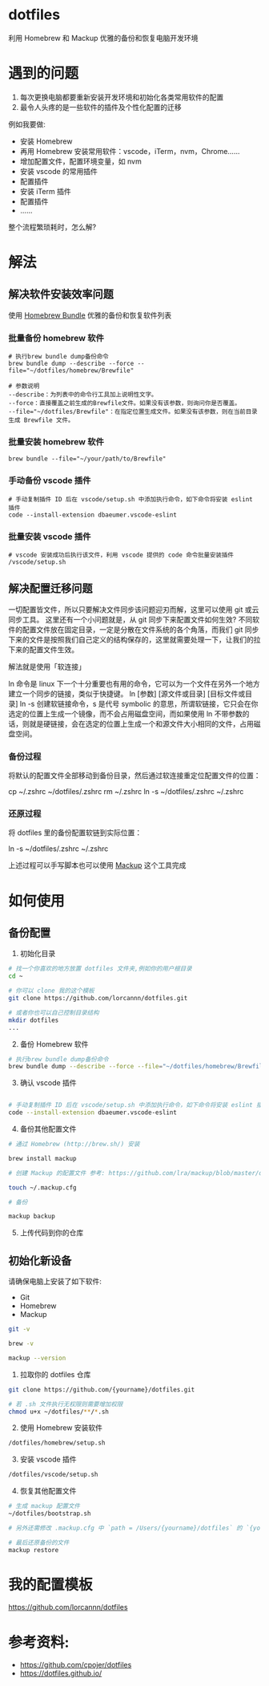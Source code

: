 # dotfiles

利用 Homebrew 和 Mackup 优雅的备份和恢复电脑开发环境

# 遇到的问题

1. 每次更换电脑都要重新安装开发环境和初始化各类常用软件的配置
2. 最令人头疼的是一些软件的插件及个性化配置的迁移

例如我要做:

- 安装 Homebrew
- 再用 Homebrew 安装常用软件：vscode，iTerm，nvm，Chrome……
- 增加配置文件，配置环境变量，如 nvm
- 安装 vscode 的常用插件
- 配置插件
- 安装 iTerm 插件
- 配置插件
- ......

整个流程繁琐耗时，怎么解?

# 解法

## 解决软件安装效率问题

使用 [Homebrew Bundle](https://github.com/Homebrew/homebrew-bundle) 优雅的备份和恢复软件列表

### 批量备份 homebrew 软件

```
# 执行brew bundle dump备份命令
brew bundle dump --describe --force --file="~/dotfiles/homebrew/Brewfile"

# 参数说明
--describe：为列表中的命令行工具加上说明性文字。
--force：直接覆盖之前生成的Brewfile文件。如果没有该参数，则询问你是否覆盖。
--file="~/dotfiles/Brewfile"：在指定位置生成文件。如果没有该参数，则在当前目录生成 Brewfile 文件。
```

### 批量安装 homebrew 软件

```
brew bundle --file="~/your/path/to/Brewfile"
```

### 手动备份 vscode 插件

```
# 手动复制插件 ID 后在 vscode/setup.sh 中添加执行命令，如下命令将安装 eslint 插件
code --install-extension dbaeumer.vscode-eslint
```

### 批量安装 vscode 插件

```
# vscode 安装成功后执行该文件，利用 vscode 提供的 code 命令批量安装插件
/vscode/setup.sh
```

## 解决配置迁移问题

一切配置皆文件，所以只要解决文件同步该问题迎刃而解，这里可以使用 git 或云同步工具。
这里还有一个小问题就是，从 git 同步下来配置文件如何生效?
不同软件的配置文件放在固定目录，一定是分散在文件系统的各个角落，而我们 git 同步下来的文件是按照我们自己定义的结构保存的，这里就需要处理一下，让我们的拉下来的配置文件生效。

解法就是使用「软连接」

ln 命令是 linux 下一个十分重要也有用的命令，它可以为一个文件在另外一个地方建立一个同步的链接，类似于快捷键。
ln [参数] [源文件或目录] [目标文件或目录]
ln -s 创建软链接命令，s 是代号 symbolic 的意思，所谓软链接，它只会在你选定的位置上生成一个镜像，而不会占用磁盘空间，而如果使用 ln 不带参数的话，则就是硬链接，会在选定的位置上生成一个和源文件大小相同的文件，占用磁盘空间。

### 备份过程

将默认的配置文件全部移动到备份目录，然后通过软连接重定位配置文件的位置：

cp ~/.zshrc ~/dotfiles/.zshrc
rm ~/.zshrc
ln -s ~/dotfiles/.zshrc ~/.zshrc

### 还原过程

将 dotfiles 里的备份配置软链到实际位置：

ln -s ~/dotfiles/.zshrc ~/.zshrc

上述过程可以手写脚本也可以使用 [Mackup](https://github.com/lra/mackup) 这个工具完成

# 如何使用

## 备份配置

1. 初始化目录

```bash
# 找一个你喜欢的地方放置 dotfiles 文件夹,例如你的用户根目录
cd ~

# 你可以 clone 我的这个模板
git clone https://github.com/lorcannn/dotfiles.git

# 或者你也可以自己控制目录结构
mkdir dotfiles
...
```

2. 备份 Homebrew 软件

```bash
# 执行brew bundle dump备份命令
brew bundle dump --describe --force --file="~/dotfiles/homebrew/Brewfile"
```

3. 确认 vscode 插件

```bash

# 手动复制插件 ID 后在 vscode/setup.sh 中添加执行命令，如下命令将安装 eslint 插件
code --install-extension dbaeumer.vscode-eslint

```

4. 备份其他配置文件

```bash
# 通过 Homebrew (http://brew.sh/) 安装

brew install mackup

# 创建 Mackup 的配置文件 参考: https://github.com/lra/mackup/blob/master/doc/README.md

touch ~/.mackup.cfg

# 备份

mackup backup

```

5. 上传代码到你的仓库

## 初始化新设备

请确保电脑上安装了如下软件:

- Git
- Homebrew
- Mackup

```bash
git -v

brew -v

mackup --version

```

1. 拉取你的 dotfiles 仓库

```bash
git clone https://github.com/{yourname}/dotfiles.git

# 若 .sh 文件执行无权限则需要增加权限
chmod u+x ~/dotfiles/**/*.sh
```

2. 使用 Homebrew 安装软件

```bash
/dotfiles/homebrew/setup.sh
```

3. 安装 vscode 插件

```bash
/dotfiles/vscode/setup.sh
```

4. 恢复其他配置文件

```bash
# 生成 mackup 配置文件
~/dotfiles/bootstrap.sh

# 另外还需修改 .mackup.cfg 中 `path = /Users/{yourname}/dotfiles` 的 `{yourname}` 替换为你的用户名，以保证路径正确

# 最后还原备份的文件
mackup restore
```

# 我的配置模板

https://github.com/lorcannn/dotfiles

# 参考资料:

- https://github.com/cpojer/dotfiles
- https://dotfiles.github.io/
